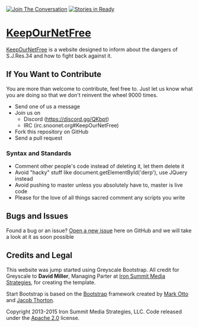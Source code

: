 [![Join The Conversation](https://discordapp.com/api/guilds/295745377083326464/embed.png)](https://discord.gg/GFt67vr) [![Stories in Ready](https://badge.waffle.io/KeepOurNetFree/keepournetfree.github.io.png?label=ready&title=Ready)](https://waffle.io/KeepOurNetFree/keepournetfree.github.io)
# [KeepOurNetFree](http://www.keepournetfree.org/)

[KeepOurNetFree](http://www.keepournetfree.org/) is a website designed to inform about the dangers of S.J.Res.34 and how to fight back against it.

## If You Want to Contribute

You are more than welcome to contribute, feel free to.  Just let us know what you are doing so that we don't reinvent the wheel 9000 times.
* Send one of us a message
* Join us on 
    - Discord (https://discord.gg/QKbpt)
    - IRC (irc.snoonet.org#KeepOurNetFree)
* Fork this repository on GitHub
* Send a pull request

### Syntax and Standards
* Comment other people's code instead of deleting it, let them delete it
* Avoid "hacky" stuff like document.getElementById('derp'), use JQuery instead
* Avoid pushing to master unless you absolutely have to, master is live code
* Please for the love of all things sacred comment any scripts you write

## Bugs and Issues

Found a bug or an issue? [Open a new issue](https://github.com/KeepOurNetFree/keepournetfree.github.io/issues) here on GitHub and we will take a look at it as soon possible

## Credits and Legal

This website was jump started using Greyscale Bootstrap.  All credit for Greyscale to **David Miller**, Managing Parter at [Iron Summit Media Strategies](http://www.ironsummitmedia.com/), for creating the template.

Start Bootstrap is based on the [Bootstrap](http://getbootstrap.com/) framework created by [Mark Otto](https://twitter.com/mdo) and [Jacob Thorton](https://twitter.com/fat).

Copyright 2013-2015 Iron Summit Media Strategies, LLC. Code released under the [Apache 2.0](https://github.com/IronSummitMedia/startbootstrap-grayscale/blob/gh-pages/LICENSE) license.
